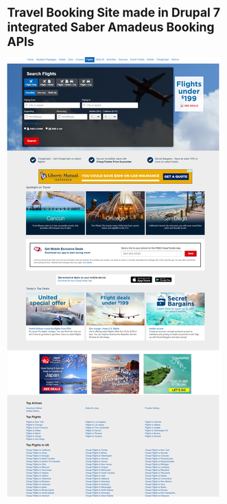 # Travel Booking Site made in Drupal 7 integrated Saber Amadeus Booking APIs

![alt txt](https://raw.githubusercontent.com/kumarnavinrai/travelapi/master/fly.png)
